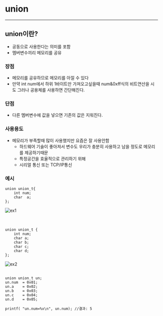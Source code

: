 # union
---
## union이란?
- 공동으로 사용한다는 의미를 포함
- 멤버변수끼리 메모리를 공유

### 장점
- 메모리를 공유하므로 메모리를 아낄 수 있다
- 만약 int num에서 하위 1바이트만 가져오고싶을때 num&0xff식의 비트연산을 시도
  그러나 공용체를 사용하면 간단해진다.

### 단점
- 다른 멤버변수에 값을 넣으면 기존의 값은 지워진다.

### 사용용도
- 메모리가 부족할때 많이 사용했지만 요즘은 잘 사용안함
	- 하드웨어 기술이 좋아져서 변수도 우리가 충분히 사용하고 남을 정도로 메모리를 제공하기때문
	- 특정공간을 효율적으로 관리하기 위해
	- 시리얼 통신 또는 TCP/IP통신

### 예시
	union union_t{
    	int num;
        char  a;
    };
![ex1](http://forum.falinux.com/zbxe/files/attach/images/583/509/796/f865b5df48b7387943d3a1fd73b2e1fd.png "ex1")<br><br><br>
	
	union union_t {
    	int num;
    	char a;
    	char b;
    	char c;
    	char d;
	};
![ex2](http://forum.falinux.com/zbxe/files/attach/images/583/509/796/8858f4e3343597866e011acc30428316.png "ex2")<br><br>

	union union_t un;
	un.num  = 0x01;
	un.a    = 0x02;
	un.b    = 0x03;
	un.c    = 0x04;
	un.d    = 0x05;

	printf( "un.num=%x\n", un.num); //결과: 5